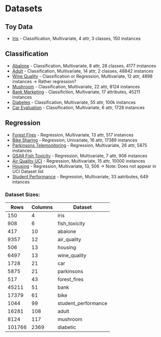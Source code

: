 # Datasets

## Toy Data

- [Iris](https://archive.ics.uci.edu/ml/datasets/Iris) - Classification, Multivariate, 4 attr, 3 classes, 150 instances

## Classification

- [Abalone](https://archive.ics.uci.edu/ml/datasets/Abalone) - Classification, Multivariate, 8 attr, 28 classes, 4177 instances
- [Adult](https://archive.ics.uci.edu/ml/datasets/Adult) - Classification, Multivariate, 14 attr, 2 classes, 48842 instances
- [Wine Quality](https://archive.ics.uci.edu/ml/datasets/Wine+Quality) - Classification or Regression, Multivariate, 12 attr, 4898 instances -> Rather regression?
- [Mushroom](https://archive.ics.uci.edu/ml/datasets/Mushroom) - Classification, Multivariate, 22 attr, 8124 instances
- [Bank Marketing](https://archive.ics.uci.edu/ml/datasets/Bank+Marketing) - Classifiction, Multivariate, 17 attributes, 45211 instances
- [Diabetes](https://archive.ics.uci.edu/ml/datasets/Diabetes+130-US+hospitals+for+years+1999-2008) - Classification, Multivariate, 55 attr, 100k instances
- [Car Evaluation](https://archive.ics.uci.edu/ml/datasets/Car+Evaluation) - Classification, Multivariate, 6 attr, 1728 instances

## Regression

- [Forest Fires](https://archive.ics.uci.edu/ml/datasets/Forest+Fires) - Regression, Multivariate, 13 attr, 517 instances
- [Bike Sharing](https://archive.ics.uci.edu/ml/datasets/Bike+Sharing+Dataset) - Regression, Univariate, 16 attr, 17389 instances
- [Parkinsons Telemonitoring](https://archive.ics.uci.edu/ml/datasets/Parkinsons+Telemonitoring) - Regression, Multivariate, 26 attr, 5875 instances
- [QSAR Fish Toxicity](https://archive.ics.uci.edu/ml/datasets/QSAR+fish+toxicity) - Regression, Multivariate, 7 attr, 908 instances
- [Air Quality UCI](https://archive.ics.uci.edu/ml/datasets/Air+Quality) - Regression, Multivariate, 15 attr, 10000 instances
- [Housing](https://archive.ics.uci.edu/ml/machine-learning-databases/housing/) - Regression, Multivariate, 13, 506 -> Note: Does not appear in UCI Dataset list
- [Student Performance](https://archive.ics.uci.edu/ml/datasets/Student+Performance) - Regression, Multivariate, 33 aatributes, 649 intances

### Dataset Sizes:

| Rows   | Columns | Dataset             |
| ------ | ------- | ------------------- |
| 150    | 4       | iris                |
| 908    | 6       | fish_toxicity       |
| 417    | 10      | abalone             |
| 9357   | 12      | air_quality         |
| 506    | 13      | housing             |
| 6497   | 13      | wine_quality        |
| 1728   | 21      | car                 |
| 5875   | 21      | parkinsons          |
| 517    | 43      | forest_fires        |
| 45211  | 51      | bank                |
| 17379  | 61      | bike                |
| 1044   | 99      | student_performance |
| 16281  | 108     | adult               |
| 8124   | 117     | mushroom            |
| 101766 | 2369    | diabetic            |
